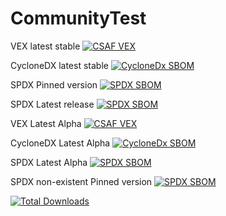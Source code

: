 

# CommunityTest

VEX latest stable
[![CSAF VEX](https://img.shields.io/endpoint?url=https%3A%2F%2Fqa-api-hooks.soos.io%2Fapi%2Fshieldsio-badges%3FbadgeType%3DVexSbom%26pid%3Dunurnspmd%26packageVersion%3Dlatest-stable)](https://qa-app.soos.io/research/packages/NuGet/-/Soos.SampleProject?attributionFormat=CsafVex)

CycloneDX latest stable
[![CycloneDx SBOM](https://img.shields.io/endpoint?url=https%3A%2F%2Fqa-api-hooks.soos.io%2Fapi%2Fshieldsio-badges%3FbadgeType%3DCycloneDxSbom%26pid%3Dunurnspmd%26packageVersion%3Dlatest-stable)](https://qa-app.soos.io/research/packages/NuGet/-/Soos.SampleProject?attributionFormat=CycloneDx)

SPDX Pinned version
[![SPDX SBOM](https://img.shields.io/endpoint?url=https%3A%2F%2Fqa-api-hooks.soos.io%2Fapi%2Fshieldsio-badges%3FbadgeType%3DSpdxSbom%26pid%3Dunurnspmd%26packageVersion%3D1.0.1)](https://qa-app.soos.io/research/packages/NuGet/-/Soos.SampleProject/version/1.0.1?attributionFormat=Spdx)

SPDX Latest release
[![SPDX SBOM](https://img.shields.io/endpoint?url=https%3A%2F%2Fqa-api-hooks.soos.io%2Fapi%2Fshieldsio-badges%3FbadgeType%3DSpdxSbom%26pid%3Dunurnspmd%26packageVersion%3Dlatest)](https://qa-app.soos.io/research/packages/NuGet/-/Soos.SampleProject?attributionFormat=Spdx)

VEX Latest Alpha
[![CSAF VEX](https://img.shields.io/endpoint?url=https%3A%2F%2Fqa-api-hooks.soos.io%2Fapi%2Fshieldsio-badges%3FbadgeType%3DVexSbom%26pid%3Dunurnspmd%26packageVersion%3Dlatest-alpha)](https://qa-app.soos.io/research/packages/NuGet/-/Soos.SampleProject?attributionFormat=CsafVex)

CycloneDX Latest Alpha
[![CycloneDx SBOM](https://img.shields.io/endpoint?url=https%3A%2F%2Fqa-api-hooks.soos.io%2Fapi%2Fshieldsio-badges%3FbadgeType%3DCycloneDxSbom%26pid%3Dunurnspmd%26packageVersion%3Dlatest-alpha)](https://qa-app.soos.io/research/packages/NuGet/-/Soos.SampleProject?attributionFormat=CycloneDx)

SPDX  Latest Alpha
[![SPDX SBOM](https://img.shields.io/endpoint?url=https%3A%2F%2Fqa-api-hooks.soos.io%2Fapi%2Fshieldsio-badges%3FbadgeType%3DSpdxSbom%26pid%3Dunurnspmd%26packageVersion%3Dlatest-alpha)](https://qa-app.soos.io/research/packages/NuGet/-/Soos.SampleProject?attributionFormat=Spdx)

SPDX non-existent Pinned version
[![SPDX SBOM](https://img.shields.io/endpoint?url=https%3A%2F%2Fqa-api-hooks.soos.io%2Fapi%2Fshieldsio-badges%3FbadgeType%3DSpdxSbom%26pid%3Dunurnspmd%26packageVersion%3D3.4.5)](https://qa-app.soos.io/research/packages/NuGet/-/Soos.SampleProject/version/3.4.5?attributionFormat=Spdx)


[![Total Downloads](https://img.shields.io/endpoint?url=https%3A%2F%2Fqa-api-hooks.soos.io%2Fapi%2Fshieldsio-badges%3FbadgeType%3DDownloads%26pid%3Dunurnspmd%26packageVersion%3D3.4.5)](https://qa-app.soos.io/research/packages/NuGet/-/Soos.SampleProject/version/3.4.5)
